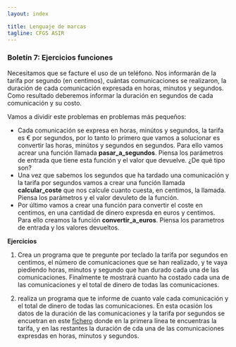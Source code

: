```yaml
---
layout: index

title: Lenguaje de marcas
tagline: CFGS ASIR
---
```


### Boletín 7: Ejercicios funciones

Necesitamos que se facture el uso de un teléfono. Nos informarán de la tarifa por segundo (en centimos), cuántas comunicaciones se realizaron, la duración de cada comunicación expresada en horas, minutos y segundos. Como resultado deberemos informar la duración en segundos de cada comunicación y su costo.

Vamos a dividir este problemas en problemas más pequeños:

* Cada comunicación se expresa en horas, minútos y segundos, la tarifa es € por segundos, por lo tanto lo primero que vamos a solucionar es convertir las horas, minútos y segundos en segundos. Para ello vamos acrear una función llamada **pasar_a_segundos**. Piensa los parámetros de entrada que tiene esta función y el valor que devuelve. ¿De qué tipo son?
* Una vez que sabemos los segundos que ha tardado una comunicación y la tarifa por segundos vamos a crear una función llamada **calcular_coste** que nos calcule cuanto cuesta, en centimos, la llamada. Piensa los parámetros y el valor devuleto de la función.
* Por último vamos a crear una función para convertir el coste en centimos, en una cantidad de dinero expresda en euros y centimos. Para ello creamos la función **convertir_a_euros**. Piensa los parametros de entrada y los valores devueltos.

**Ejercicios**

1. Crea un programa que te pregunte por teclado la tarifa por segundos en centimos, el número de comunicaciones que se han realizado, y te vaya piediendo horas, minutos y segundo que han durado cada una de las comunicaciones. Finalmente te mostrará cuanto ha costado cada una de las comunicaciones y el total de dinero de todas las comunicaciones.

2. realiza un programa que te informe de cuanto vale cada comunicación y el total de dinero de todas las comunicaciones. En esta ocasión los datos de la duración de las comunicaciones y la tarifa por segundos se encuetran en este [fichero](comunicaciones.txt) donde en la primera línea te encuentras la tarifa, y en las restantes la duración de cda una de las comunicaciones expresdas en horas, minutos y segundos.



